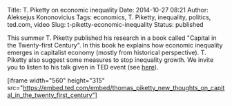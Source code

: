 Title: T. Piketty on economic inequality
Date: 2014-10-27 08:21
Author: Aleksejus Kononovicius
Tags: economics, T. Piketty, inequality, politics, ted.com, video
Slug: t-piketty-economic-inequality
Status: published

This summer T. Piketty
published his research in a book called "Capital in the Twenty-first
Century". In this book he explains how economic inequality emerges in
capitalist economy (mostly from historical perspective). T. Piketty also
suggest some measures to stop inequality growth. We invite you to listen
to his talk given in TED event (see
[here](https://ideas.ted.com/thomas-pikettys-capital-in-the-twenty-first-century-explained/)).

[iframe width="560" height="315"
src="https://embed.ted.com/embed/thomas_piketty_new_thoughts_on_capital_in_the_twenty_first_century"]
